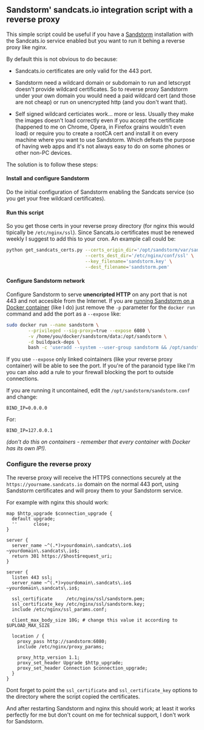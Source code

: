 ## Sandstorm' sandcats.io integration script with a reverse proxy

This simple script could be useful if you have a [Sandstorm](https://sandstorm.io) installation with the Sandcats.io service enabled but you want to run it behing a reverse proxy like nginx. 

By default this is not obvious to do because:

- Sandcats.io certificates are only valid for the 443 port.

- Sandstorm need a wildcard domain or subdomain to run and letscrypt doesn't provide wildcard certificates. So to reverse proxy Sandstorm under your own domain you would need a paid wildcard cert (and those are not cheap) or run on unencrypted http (and you don't want that).

- Self signed wildcard certiciates work... more or less. Usually they make the images doesn't load correctly even if you accept the certificate (happened to me on Chrome, Opera, in Firefox grains wouldn't even load) or require you to create a rootCA cert and install it on every machine where you want to use Sandstorm. Which defeats the purpose of having web apps and it's not always easy to do on some phones or other non-PC devices.

The solution is to follow these steps:

#### Install and configure Sandstorm

Do the initial configuration of Sandstorm enabling the Sandcats service (so you get your free wildcard certificates).

#### Run this script

So you get those certs in your reverse proxy directory (for nginx this would tipically be `/etc/nginx/ssl`). Since Sancats.io certificates must be renewed weekly I suggest to add this to your cron. An example call could be:

```bash
python get_sandcats_certs.py --certs_origin_dir='/opt/sandstorm/var/sandcats/https' \
                             --certs_dest_dir='/etc/nginx/conf/ssl' \
                             --key_filename='sandstorm.key' \
                             --dest_filename='sandstorm.pem'
```

#### Configure Sandstorm network

Configure Sandstorm to serve **unencripted HTTP** on any port that is not 443 and not accesible from the Internet. If you are [running Sandstorm on a Docker container](https://docs.sandstorm.io/en/latest/install/#option-6-using-sandstorm-within-docker) (like I do) just remove the `-p` parameter for the `docker run` command and add the port as a `--expose` like:

```bash
sudo docker run --name sandstorm \
        --privileged --sig-proxy=true --expose 6080 \
        -v /home/you/docker/sandstorm/data:/opt/sandstorm \
        -d buildpack-deps \
        bash -c 'useradd --system --user-group sandstorm && /opt/sandstorm/sandstorm start && tail -f /opt/sandstorm/var/log/sandstorm.log & sleep infinity'
```
If you use `--expose` only linked cointainers (like your reverse proxy container) will be able to see the port. If you're of the paranoid type like I'm you can also add a rule to your firewall blocking the port to outside connections.

If you are running it uncontained, edit the `/opt/sandstorm/sandstorm.conf` and change:

```
BIND_IP=0.0.0.0 
```

For:

```
BIND_IP=127.0.0.1
```

*(don't do this on containers - remember that every container with Docker has its own IP!).*

### Configure the reverse proxy

The reverse proxy will receive the HTTPS connections securely at the `https://yourname.sandcats.io` domain on the normal 443 port, using Sandstorm certificates and will proxy them to your Sandstorm service.

For example with nginx this should work:

```nginx
map $http_upgrade $connection_upgrade {
  default upgrade;
  ''      close;
}

server {
  server_name ~^(.*)>yourdomain\.sandcats\.io$ ~yourdomain\.sandcats\.io$;
  return 301 https://$host$request_uri;
}

server {
  listen 443 ssl;
  server_name ~^(.*)>yourdomain\.sandcats\.io$ ~yourdomain\.sandcats\.io$;

  ssl_certificate     /etc/nginx/ssl/sandstorm.pem;
  ssl_certificate_key /etc/nginx/ssl/sandstorm.key;
  include /etc/nginx/ssl_params.conf;

  client_max_body_size 10G; # change this value it according to $UPLOAD_MAX_SIZE

  location / {
    proxy_pass http://sandstorm:6080;
    include /etc/nginx/proxy_params;

    proxy_http_version 1.1;
    proxy_set_header Upgrade $http_upgrade;
    proxy_set_header Connection $connection_upgrade;
  }
}
```
Dont forget to point the `ssl_certificate` and `ssl_certificate_key` options to the directory where the script copied the certificates.

And after restarting Sandstorm and nginx this should work; at least it works perfectly for me but don't count on me for technical support, I don't work for Sandstorm.
